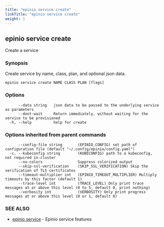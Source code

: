 ```yaml
---
title: "epinio service create"
linkTitle: "epinio service create"
weight: 1
---
```

## epinio service create

Create a service

### Synopsis

Create service by name, class, plan, and optional json data.

```
epinio service create NAME CLASS PLAN [flags]
```

### Options

```
      --data string   json data to be passed to the underlying service as parameters
      --dont-wait     Return immediately, without waiting for the service to be provisioned
  -h, --help          help for create
```

### Options inherited from parent commands

```
      --config-file string       (EPINIO_CONFIG) set path of configuration file (default "~/.config/epinio/config.yaml")
  -c, --kubeconfig string        (KUBECONFIG) path to a kubeconfig, not required in-cluster
      --no-colors                Suppress colorized output
      --skip-ssl-verification    (SKIP_SSL_VERIFICATION) Skip the verification of TLS certificates
      --timeout-multiplier int   (EPINIO_TIMEOUT_MULTIPLIER) Multiply timeouts by this factor (default 1)
      --trace-level int          (TRACE_LEVEL) Only print trace messages at or above this level (0 to 5, default 0, print nothing)
      --verbosity int            (VERBOSITY) Only print progress messages at or above this level (0 or 1, default 0)
```

### SEE ALSO

* [epinio service](../epinio_service)	 - Epinio service features


